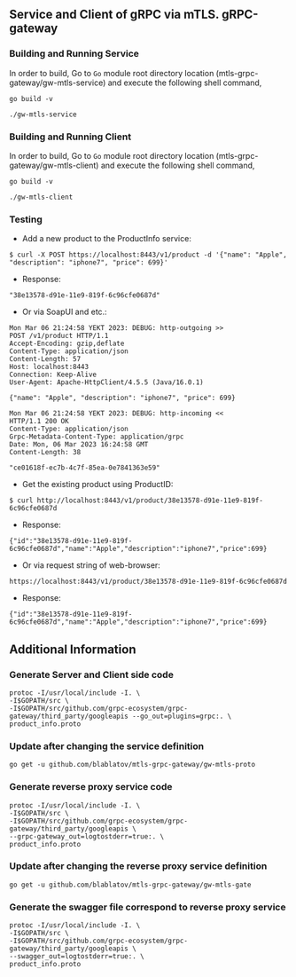 ## Service and Client of gRPC via mTLS. gRPC-gateway

### Building and Running Service

In order to build, Go to ``Go`` module root directory location (mtls-grpc-gateway/gw-mtls-service) and execute the following
 shell command,
```
go build -v 
```  
```
./gw-mtls-service
```

### Building and Running Client   

In order to build, Go to ``Go`` module root directory location (mtls-grpc-gateway/gw-mtls-client) and execute the following
 shell command,
```
go build -v
```  
```
./gw-mtls-client
```

### Testing

* Add a new product to the ProductInfo service:  
```
$ curl -X POST https://localhost:8443/v1/product -d '{"name": "Apple", "description": "iphone7", "price": 699}'
```
* Response:   
```
"38e13578-d91e-11e9-819f-6c96cfe0687d"
```

* Or via SoapUI and etc.:  
```
Mon Mar 06 21:24:58 YEKT 2023: DEBUG: http-outgoing >> 
POST /v1/product HTTP/1.1
Accept-Encoding: gzip,deflate
Content-Type: application/json
Content-Length: 57
Host: localhost:8443
Connection: Keep-Alive
User-Agent: Apache-HttpClient/4.5.5 (Java/16.0.1)

{"name": "Apple", "description": "iphone7", "price": 699}

Mon Mar 06 21:24:58 YEKT 2023: DEBUG: http-incoming << 
HTTP/1.1 200 OK
Content-Type: application/json
Grpc-Metadata-Content-Type: application/grpc
Date: Mon, 06 Mar 2023 16:24:58 GMT
Content-Length: 38

"ce01618f-ec7b-4c7f-85ea-0e7841363e59"
```

* Get the existing product using ProductID:  
```
$ curl http://localhost:8443/v1/product/38e13578-d91e-11e9-819f-6c96cfe0687d
```  
* Response: 
```
{"id":"38e13578-d91e-11e9-819f-6c96cfe0687d","name":"Apple","description":"iphone7","price":699}
```  

* Or via request string of web-browser:   
```
https://localhost:8443/v1/product/38e13578-d91e-11e9-819f-6c96cfe0687d  
```  
* Response: 
```
{"id":"38e13578-d91e-11e9-819f-6c96cfe0687d","name":"Apple","description":"iphone7","price":699}
```   

## Additional Information

### Generate Server and Client side code 
``` 
protoc -I/usr/local/include -I. \
-I$GOPATH/src \
-I$GOPATH/src/github.com/grpc-ecosystem/grpc-gateway/third_party/googleapis --go_out=plugins=grpc:. \
product_info.proto
```

### Update after changing the service definition
``` 
go get -u github.com/blablatov/mtls-grpc-gateway/gw-mtls-proto
```

### Generate reverse proxy service code
```
protoc -I/usr/local/include -I. \
-I$GOPATH/src \
-I$GOPATH/src/github.com/grpc-ecosystem/grpc-gateway/third_party/googleapis \
--grpc-gateway_out=logtostderr=true:. \
product_info.proto
```

### Update after changing the reverse proxy service definition
``` 
go get -u github.com/blablatov/mtls-grpc-gateway/gw-mtls-gate
```

### Generate the swagger file correspond to reverse proxy service
```
protoc -I/usr/local/include -I. \
-I$GOPATH/src \
-I$GOPATH/src/github.com/grpc-ecosystem/grpc-gateway/third_party/googleapis \
--swagger_out=logtostderr=true:. \
product_info.proto
```

